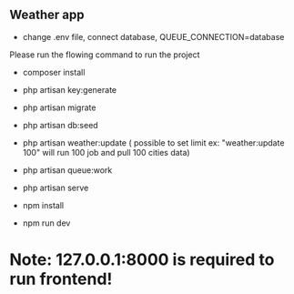 
## Weather app

- change .env file, connect database, QUEUE_CONNECTION=database

Please run the flowing command to run the project
- composer install 
- php artisan key:generate
- php artisan migrate
- php artisan db:seed
- php artisan weather:update ( possible to set limit ex: "weather:update 100" will run 100 job and pull 100 cities data)
- php artisan queue:work

- php artisan serve
- npm install
- npm run dev

# Note: 127.0.0.1:8000 is required to run frontend!

